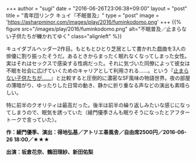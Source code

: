 +++
author = "sugi"
date = "2016-06-26T23:06:38+09:00"
layout = "post"
title = "青年団リンク キュイ『不眠普及』"
type = "post"
image = 'https://asharpminor.com/images/play/2016/fuminkodomo.png'
+++
{{% figure src="/images/play/2016/fuminkodomo.png" alt="不眠普及／止まらない子供たちが轢かれてゆく" class="alignleft" %}}

キュイダブルヘッダー2作目。もともとひとり芝居として書かれた戯曲を3人の俳優に割り振ったそうだ。あるときからまったく眠れなくなってしまった女性。実はそれはセックスで感染する性病だった。それに気づいた同僚によって彼女は不眠を社会に広げていくためのキャリアとして利用される……。という『[止まらない子供たちが……](/play/2016-06-26-tomaranaikodomotachi/)』と比較すると圧倒的に濃密なSF風味の物語世界。夜の部屋の薄暗がり、ゆったりした日常の動き、静かに折り重なる声などの演出も素晴らしい。

特に前半のクオリティは最高だった。後半は前半の繰り返しみたいな感じになってしまうので、眠気を誘っていた（綾門優季さんも眠りそうになったとアフタートークで言っていた）。

**作：綾門優季、演出：得地弘基／アトリエ春風舎／自由席2500円／2016-06-26 18:00／★★★**

**出演：坂倉花奈、鶴田理紗、新田佑梨**
